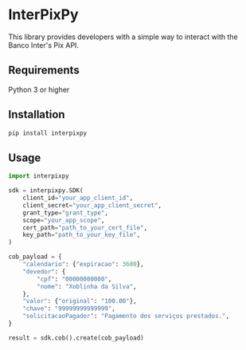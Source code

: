 # InterPixPy

This library provides developers with a simple way to interact with the Banco Inter's Pix API.

## Requirements

Python 3 or higher

## Installation

```bash
pip install interpixpy
```

## Usage

```python
import interpixpy

sdk = interpixpy.SDK(
    client_id="your_app_client_id",
    client_secret="your_app_client_secret",
    grant_type="grant_type",
    scope="your_app_scope",
    cert_path="path_to_your_cert_file",
    key_path="path_to_your_key_file",
)

cob_payload = {
    "calendario": {"expiracao": 3600},
    "devedor": {
        "cpf": "00000000000",
        "nome": "Xoblinha da Silva",
    },
    "valor": {"original": "100.00"},
    "chave": "99999999999999",
    "solicitacaoPagador": "Pagamento dos serviços prestados.",
}

result = sdk.cob().create(cob_payload)
```
